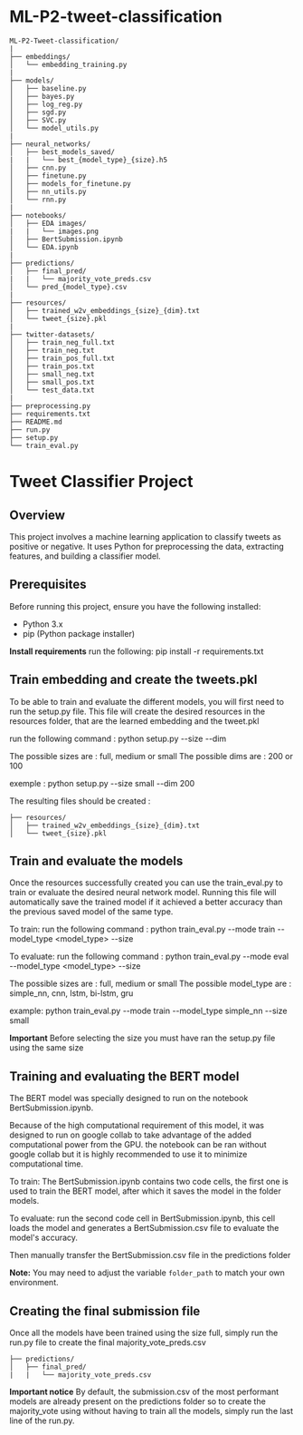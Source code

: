 # ML-P2-tweet-classification
```
ML-P2-Tweet-classification/
|
├── embeddings/
│   └── embedding_training.py
|
├── models/
│   ├── baseline.py
│   ├── bayes.py
│   ├── log_reg.py
│   ├── sgd.py
│   ├── SVC.py
│   └── model_utils.py
|
├── neural_networks/
│   ├── best_models_saved/
|   |   └── best_{model_type}_{size}.h5
│   ├── cnn.py
│   ├── finetune.py
│   ├── models_for_finetune.py
│   ├── nn_utils.py
│   └── rnn.py
|
├── notebooks/
│   ├── EDA images/
|   |   └── images.png
│   ├── BertSubmission.ipynb
│   └── EDA.ipynb
|
├── predictions/
│   ├── final_pred/
|   |   └── majority_vote_preds.csv
│   └── pred_{model_type}.csv
|
├── resources/
│   ├── trained_w2v_embeddings_{size}_{dim}.txt
│   └── tweet_{size}.pkl
|
├── twitter-datasets/
│   ├── train_neg_full.txt 
│   ├── train_neg.txt 
│   ├── train_pos_full.txt
│   ├── train_pos.txt
│   ├── small_neg.txt
│   ├── small_pos.txt
│   └── test_data.txt
|
├── preprocessing.py
├── requirements.txt
├── README.md
├── run.py
├── setup.py
└── train_eval.py
```



# Tweet Classifier Project

## Overview
This project involves a machine learning application to classify tweets as positive or negative. It uses Python for preprocessing the data, extracting features, and building a classifier model.

## Prerequisites
Before running this project, ensure you have the following installed:
- Python 3.x
- pip (Python package installer)

**Install requirements**
run the following: 
pip install -r requirements.txt

## Train embedding and create the tweets.pkl
To be able to train and evaluate the different models, you will first need to run the setup.py file.
This file will create the desired resources in the resources folder, that are the learned embedding and the tweet.pkl

run the following command : python setup.py --size <size> --dim <dim>

The possible sizes are : full, medium or small
The possible dims are : 200 or 100

exemple : python setup.py --size small --dim 200

The resulting files should be created :
```
├── resources/
│   ├── trained_w2v_embeddings_{size}_{dim}.txt
│   └── tweet_{size}.pkl
```


## Train and evaluate the models
Once the resources successfully created you can use the train_eval.py to train or evaluate the desired neural network model. Running this file will automatically save the trained model if it achieved a better accuracy than the previous saved model of the same type.

To train:
run the following command : python train_eval.py --mode train --model_type <model_type> --size <size>

To evaluate:
run the following command : python train_eval.py --mode eval --model_type <model_type> --size <size>

The possible sizes are : full, medium or small
The possible model_type are : simple_nn, cnn, lstm, bi-lstm, gru

example: python train_eval.py --mode train --model_type simple_nn --size small

**Important**
Before selecting the size you must have ran the setup.py file using the same size

## Training and evaluating the BERT model
The BERT model was specially designed to run on the notebook BertSubmission.ipynb.

Because of the high computational requirement of this model, it was designed to run on google collab to take advantage of the added computational power from the GPU. the notebook can be ran without google collab but it is highly recommended to use it to minimize computational time.

To train:
The BertSubmission.ipynb contains two code cells, the first one is used to train the BERT model, after which it saves the model in the folder models.

To evaluate:
run the second code cell in BertSubmission.ipynb, this cell loads the model and generates a BertSubmission.csv file to evaluate the model's accuracy.

Then manually transfer the BertSubmission.csv file in the predictions folder

**Note:**
You may need to adjust the variable `folder_path` to match your own environment.


## Creating the final submission file
Once all the models have been trained using the size full, simply run the run.py file to create the final
majority_vote_preds.csv
```
├── predictions/
│   ├── final_pred/
|   |   └── majority_vote_preds.csv
```

**Important notice**
By default, the submission.csv of the most performant models are already present on the predictions folder so to create the majority_vote using without having to train all the models, simply run the last line of the run.py.
